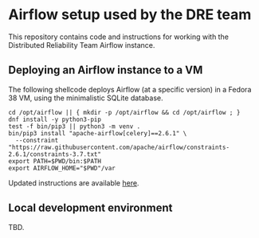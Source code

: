 # Airflow setup used by the DRE team

This repository contains code and instructions for working with the
Distributed Reliability Team Airflow instance.


## Deploying an Airflow instance to a VM

The following shellcode deploys Airflow (at a specific version) in a Fedora 38 VM,
using the minimalistic SQLite database.

```
cd /opt/airflow || { mkdir -p /opt/airflow && cd /opt/airflow ; }
dnf install -y python3-pip
test -f bin/pip3 || python3 -m venv .
bin/pip3 install "apache-airflow[celery]==2.6.1" \
  --constraint "https://raw.githubusercontent.com/apache/airflow/constraints-2.6.1/constraints-3.7.txt"
export PATH=$PWD/bin:$PATH
export AIRFLOW_HOME="$PWD"/var
```

Updated instructions are available [here](https://airflow.apache.org/docs/apache-airflow/stable/installation/index.html#using-pypi).


## Local development environment

TBD.
